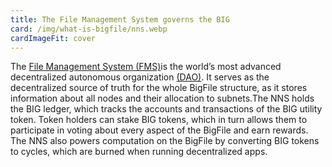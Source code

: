 ```yaml
---
title: The File Management System governs the BIG
card: /img/what-is-bigfile/nns.webp
cardImageFit: cover
---
```


The [File Management System (FMS)](/how-it-works/network-nervous-system-nns/)is the world’s most advanced decentralized autonomous organization [(DAO)](/docs/current/tokenomics/#network-nervous-system-nns). It serves as the decentralized source of truth for the whole BigFile structure, as it stores information about all nodes and their allocation to subnets.The NNS holds the BIG ledger, which tracks the accounts and transactions of the BIG utility token. Token holders can stake BIG tokens, which in turn allows them to participate in voting about every aspect of the BigFile and earn rewards. The NNS also powers computation on the BigFile by converting BIG tokens to cycles, which are burned when running decentralized apps.

